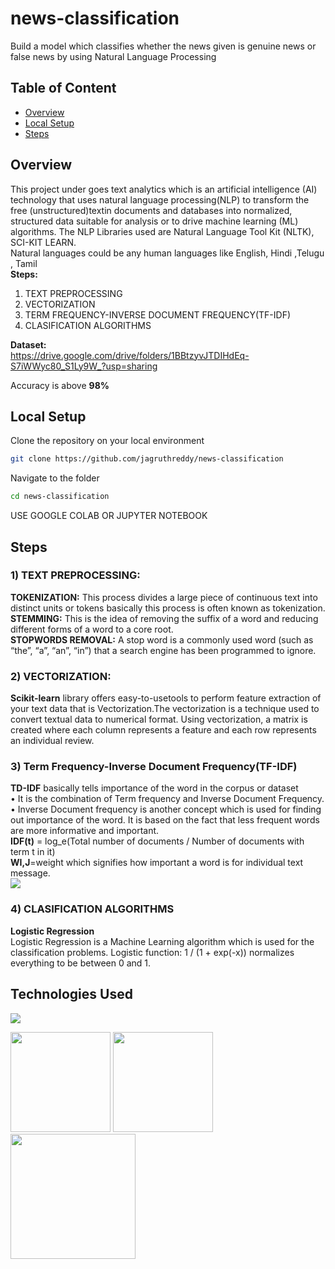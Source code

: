 # news-classification
Build a model which classifies whether the news given is genuine news or false news by using Natural Language Processing

## Table of Content
  * [Overview](#overview)
  * [Local Setup](#local-setup)
  * [Steps](#steps)

## Overview
This project under goes text analytics which is an artificial intelligence (AI) technology that uses natural language processing(NLP) to transform the free (unstructured)textin documents and databases into normalized, structured data suitable for analysis or to drive machine learning (ML) algorithms.
The NLP Libraries used are Natural Language Tool Kit (NLTK), SCI-KIT LEARN.<br />
Natural languages could be any human languages like English, Hindi ,Telugu , Tamil<br/>
**Steps:** <br/>
1) TEXT PREPROCESSING
2) VECTORIZATION
3) TERM FREQUENCY-INVERSE DOCUMENT FREQUENCY(TF-IDF)
4) CLASIFICATION ALGORITHMS<br/>

**Dataset:** <br/>
https://drive.google.com/drive/folders/1BBtzyvJTDIHdEq-S7iWWyc80_S1Ly9W_?usp=sharing <br />


Accuracy is above **98%**

## Local Setup
Clone the repository on your local environment <br>

```bash
git clone https://github.com/jagruthreddy/news-classification
```
Navigate to the folder <br>
```bash 
cd news-classification
```
USE GOOGLE COLAB OR JUPYTER NOTEBOOK<br>


## Steps
### 1) TEXT PREPROCESSING:
**TOKENIZATION:** This process divides a large piece of continuous text into distinct units or tokens basically this process is often known as tokenization.<br />
**STEMMING:** This is the idea of removing the suffix of a word and reducing different forms of a word to a core root.<br />
**STOPWORDS REMOVAL:** A stop word is a commonly used word (such as “the”, “a”, “an”, “in”) that a search engine has been programmed to ignore.<br />

### 2) VECTORIZATION:
**Scikit-learn** library offers easy-to-usetools to perform feature extraction of your text data that is Vectorization.The vectorization is a technique used to convert textual data to numerical format. Using vectorization, a matrix is created where each column represents a feature and each row represents an individual review.
### 3) Term Frequency-Inverse Document Frequency(TF-IDF)
**TD-IDF** basically tells importance of the word in the corpus or dataset <br />
• It is the combination of Term frequency and Inverse Document Frequency. <br />
• Inverse Document frequency is another concept which is used for finding out importance of the word. It is based on the fact that less frequent words are more informative and important.<br />
**IDF(t)** = log_e(Total number of documents / Number of documents with term t in it) <br />
**WI,J**=weight which signifies how important a word is for individual text message. <br />
![](https://i.imgur.com/uJMS59V.png)
### 4) CLASIFICATION ALGORITHMS
**Logistic Regression** <br />
Logistic Regression is a Machine Learning algorithm which is used for the classification problems. Logistic function: 1 / (1 + exp(-x)) normalizes everything to be between 0 and 1. 
## Technologies Used
![](https://forthebadge.com/images/badges/made-with-python.svg)

[<img target="_blank" src="https://upload.wikimedia.org/wikipedia/commons/thumb/2/2d/Tensorflow_logo.svg/1915px-Tensorflow_logo.svg.png" width=160>](https://www.tensorflow.org/) [<img target="_blank" src="https://seeklogo.com/images/M/matplotlib-logo-7676870AC0-seeklogo.com.png" width=160>](https://matplotlib.org/) [<img target="_blank" src="https://scikit-learn.org/stable/_static/scikit-learn-logo-small.png" width=200>](https://scikit-learn.org/stable/) 
